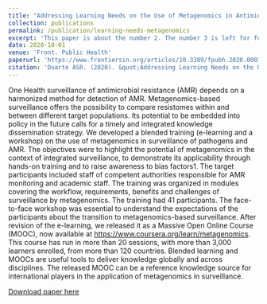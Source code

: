 ```yaml
---
title: "Addressing Learning Needs on the Use of Metagenomics in Antimicrobial Resistance Surveillance"
collection: publications
permalink: /publication/learning-needs-metagenomics
excerpt: 'This paper is about the number 2. The number 3 is left for future work.'
date: 2020-10-01
venue: 'Front. Public Health'
paperurl: 'https://www.frontiersin.org/articles/10.3389/fpubh.2020.00038/full'
citation: 'Duarte ASR. (2020). &quot;Addressing Learning Needs on the Use of Metagenomics in Antimicrobial Resistance Surveillance.&quot; <i>Front. Public Health </i>. 8:38.'
---
```

One Health surveillance of antimicrobial resistance (AMR) depends on a harmonized method for detection of AMR. Metagenomics-based surveillance offers the possibility to compare resistomes within and between different target populations. Its potential to be embedded into policy in the future calls for a timely and integrated knowledge dissemination strategy. We developed a blended training (e-learning and a workshop) on the use of metagenomics in surveillance of pathogens and AMR. The objectives were to highlight the potential of metagenomics in the context of integrated surveillance, to demonstrate its applicability through hands-on training and to raise awareness to bias factors1. The target participants included staff of competent authorities responsible for AMR monitoring and academic staff. The training was organized in modules covering the workflow, requirements, benefits and challenges of surveillance by metagenomics. The training had 41 participants. The face-to-face workshop was essential to understand the expectations of the participants about the transition to metagenomics-based surveillance. After revision of the e-learning, we released it as a Massive Open Online Course (MOOC), now available at https://www.coursera.org/learn/metagenomics. This course has run in more than 20 sessions, with more than 3,000 learners enrolled, from more than 120 countries. Blended learning and MOOCs are useful tools to deliver knowledge globally and across disciplines. The released MOOC can be a reference knowledge source for international players in the application of metagenomics in surveillance.

[Download paper here](https://www.frontiersin.org/articles/10.3389/fpubh.2020.00038/full)
